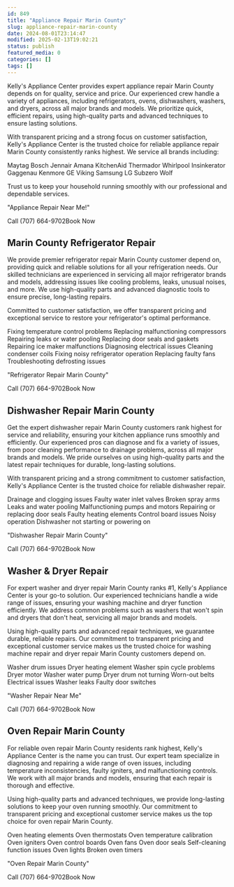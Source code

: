 ```yaml
---
id: 849
title: "Appliance Repair Marin County"
slug: appliance-repair-marin-county
date: 2024-08-01T23:14:47
modified: 2025-02-13T19:02:21
status: publish
featured_media: 0
categories: []
tags: []
---
```


Kelly's Appliance Center provides expert appliance repair Marin County depends on for quality, service and price. Our experienced crew handle a variety of appliances, including refrigerators, ovens, dishwashers, washers, and dryers, across all major brands and models. We prioritize quick, efficient repairs, using high-quality parts and advanced techniques to ensure lasting solutions.


With transparent pricing and a strong focus on customer satisfaction, Kelly's Appliance Center is the trusted choice for reliable appliance repair Marin County consistently ranks highest. We service all brands including:



Maytag
Bosch
Jennair
Amana
KitchenAid
Thermador
Whirlpool
Insinkerator
Gaggenau
Kenmore
GE
Viking
Samsung
LG
Subzero
Wolf

Trust us to keep your household running smoothly with our professional and dependable services.


"Appliance Repair Near Me!"


Call (707) 664-9702Book Now
## Marin County Refrigerator Repair

We provide premier refrigerator repair Marin County customer depend on, providing quick and reliable solutions for all your refrigeration needs. Our skilled technicians are experienced in servicing all major refrigerator brands and models, addressing issues like cooling problems, leaks, unusual noises, and more. We use high-quality parts and advanced diagnostic tools to ensure precise, long-lasting repairs.


Committed to customer satisfaction, we offer transparent pricing and exceptional service to restore your refrigerator's optimal performance.



Fixing temperature control problems
Replacing malfunctioning compressors
Repairing leaks or water pooling
Replacing door seals and gaskets
Repairing ice maker malfunctions
Diagnosing electrical issues
Cleaning condenser coils
Fixing noisy refrigerator operation
Replacing faulty fans
Troubleshooting defrosting issues

"Refrigerator Repair Marin County"


Call (707) 664-9702Book Now
## Dishwasher Repair Marin County

Get the expert dishwasher repair Marin County customers rank highest for service and reliability, ensuring your kitchen appliance runs smoothly and efficiently. Our experienced pros can diagnose and fix a variety of issues, from poor cleaning performance to drainage problems, across all major brands and models. We pride ourselves on using high-quality parts and the latest repair techniques for durable, long-lasting solutions.


With transparent pricing and a strong commitment to customer satisfaction, Kelly's Appliance Center is the trusted choice for reliable dishwasher repair.



Drainage and clogging issues
Faulty water inlet valves
Broken spray arms
Leaks and water pooling
Malfunctioning pumps and motors
Repairing or replacing door seals
Faulty heating elements
Control board issues
Noisy operation
Dishwasher not starting or powering on

"Dishwasher Repair Marin County"


Call (707) 664-9702Book Now
## Washer & Dryer Repair

For expert washer and dryer repair Marin County ranks #1, Kelly's Appliance Center is your go-to solution. Our experienced technicians handle a wide range of issues, ensuring your washing machine and dryer function efficiently. We address common problems such as washers that won't spin and dryers that don't heat, servicing all major brands and models.


Using high-quality parts and advanced repair techniques, we guarantee durable, reliable repairs. Our commitment to transparent pricing and exceptional customer service makes us the trusted choice for washing machine repair and dryer repair Marin County customers depend on.



Washer drum issues
Dryer heating element
Washer spin cycle problems
Dryer motor
Washer water pump
Dryer drum not turning
Worn-out belts
Electrical issues
Washer leaks
Faulty door switches

"Washer Repair Near Me"


Call (707) 664-9702Book Now
## Oven Repair Marin County

For reliable oven repair Marin County residents rank highest, Kelly's Appliance Center is the name you can trust. Our expert team specialize in diagnosing and repairing a wide range of oven issues, including temperature inconsistencies, faulty igniters, and malfunctioning controls. We work with all major brands and models, ensuring that each repair is thorough and effective.


Using high-quality parts and advanced techniques, we provide long-lasting solutions to keep your oven running smoothly. Our commitment to transparent pricing and exceptional customer service makes us the top choice for oven repair Marin County.



Oven heating elements
Oven thermostats
Oven temperature calibration
Oven igniters
Oven control boards
Oven fans
Oven door seals
Self-cleaning function issues
Oven lights
Broken oven timers

"Oven Repair Marin County"


Call (707) 664-9702Book Now